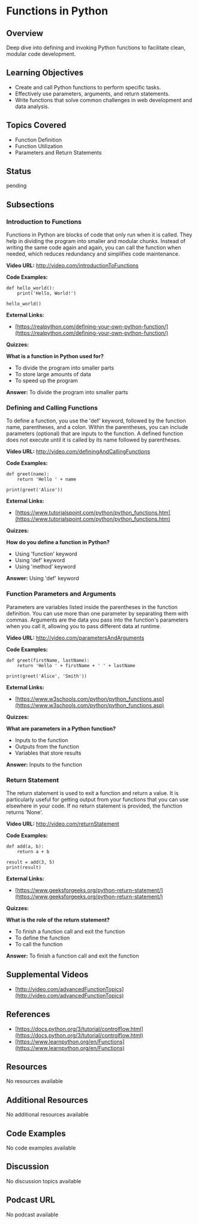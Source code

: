 # Functions in Python

## Overview

Deep dive into defining and invoking Python functions to facilitate clean, modular code development.

## Learning Objectives

- Create and call Python functions to perform specific tasks.
- Effectively use parameters, arguments, and return statements.
- Write functions that solve common challenges in web development and data analysis.

## Topics Covered

- Function Definition
- Function Utilization
- Parameters and Return Statements

## Status

pending





## Subsections

### Introduction to Functions

Functions in Python are blocks of code that only run when it is called. They help in dividing the program into smaller and modular chunks. Instead of writing the same code again and again, you can call the function when needed, which reduces redundancy and simplifies code maintenance.

**Video URL:** http://video.com/introductionToFunctions

**Code Examples:**

```
def hello_world():
    print('Hello, World!')

hello_world()
```

**External Links:**

- [https://realpython.com/defining-your-own-python-function/](https://realpython.com/defining-your-own-python-function/)

**Quizzes:**

**What is a function in Python used for?**

- To divide the program into smaller parts
- To store large amounts of data
- To speed up the program

**Answer:** To divide the program into smaller parts

### Defining and Calling Functions

To define a function, you use the 'def' keyword, followed by the function name, parentheses, and a colon. Within the parentheses, you can include parameters (optional) that are inputs to the function. A defined function does not execute until it is called by its name followed by parentheses.

**Video URL:** http://video.com/definingAndCallingFunctions

**Code Examples:**

```
def greet(name):
    return 'Hello ' + name

print(greet('Alice'))
```

**External Links:**

- [https://www.tutorialspoint.com/python/python_functions.htm](https://www.tutorialspoint.com/python/python_functions.htm)

**Quizzes:**

**How do you define a function in Python?**

- Using 'function' keyword
- Using 'def' keyword
- Using 'method' keyword

**Answer:** Using 'def' keyword

### Function Parameters and Arguments

Parameters are variables listed inside the parentheses in the function definition. You can use more than one parameter by separating them with commas. Arguments are the data you pass into the function's parameters when you call it, allowing you to pass different data at runtime.

**Video URL:** http://video.com/parametersAndArguments

**Code Examples:**

```
def greet(firstName, lastName):
    return 'Hello ' + firstName + ' ' + lastName

print(greet('Alice', 'Smith'))
```

**External Links:**

- [https://www.w3schools.com/python/python_functions.asp](https://www.w3schools.com/python/python_functions.asp)

**Quizzes:**

**What are parameters in a Python function?**

- Inputs to the function
- Outputs from the function
- Variables that store results

**Answer:** Inputs to the function

### Return Statement

The return statement is used to exit a function and return a value. It is particularly useful for getting output from your functions that you can use elsewhere in your code. If no return statement is provided, the function returns 'None'.

**Video URL:** http://video.com/returnStatement

**Code Examples:**

```
def add(a, b):
    return a + b

result = add(3, 5)
print(result)
```

**External Links:**

- [https://www.geeksforgeeks.org/python-return-statement/](https://www.geeksforgeeks.org/python-return-statement/)

**Quizzes:**

**What is the role of the return statement?**

- To finish a function call and exit the function
- To define the function
- To call the function

**Answer:** To finish a function call and exit the function

## Supplemental Videos

- [http://video.com/advancedFunctionTopics](http://video.com/advancedFunctionTopics)

## References

- [https://docs.python.org/3/tutorial/controlflow.html](https://docs.python.org/3/tutorial/controlflow.html)
- [https://www.learnpython.org/en/Functions](https://www.learnpython.org/en/Functions)

## Resources

No resources available

## Additional Resources

No additional resources available

## Code Examples

No code examples available

## Discussion

No discussion topics available

## Podcast URL

No podcast available